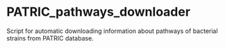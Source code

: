 # PATRIC_pathways_downloader
Script for automatic downloading information about pathways of bacterial strains from PATRIC database.
